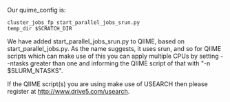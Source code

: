 Our quime_config is:

    cluster_jobs_fp start_parallel_jobs_srun.py
    temp_dir $SCRATCH_DIR

We have added start_parallel_jobs_srun.py to QIIME, based on start_parallel_jobs.py.  As the name suggests, it uses srun, and so for QIIME scripts which can make use of this you can apply multiple CPUs by setting --ntasks greater than one and informing the QIIME script of that with "-n $SLURM_NTASKS".

If the QIIME script(s) you are using make use of USEARCH then please register at http://www.drive5.com/usearch.


